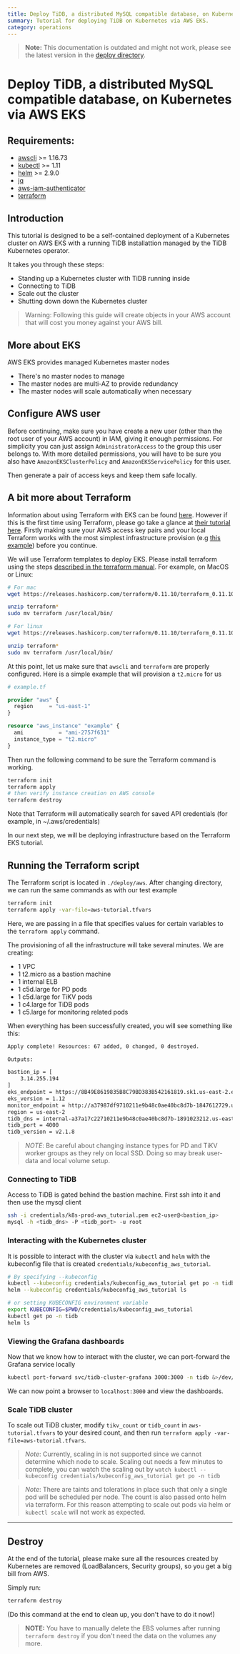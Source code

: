 ```yaml
---
title: Deploy TiDB, a distributed MySQL compatible database, on Kubernetes via AWS EKS
summary: Tutorial for deploying TiDB on Kubernetes via AWS EKS.
category: operations
---
```


> **Note:** This documentation is outdated and might not work, please see the latest version in the [deploy directory](deploy/aws/README.md).

# Deploy TiDB, a distributed MySQL compatible database, on Kubernetes via AWS EKS

## Requirements:
* [awscli](https://docs.aws.amazon.com/cli/latest/userguide/cli-chap-install.html) >= 1.16.73
* [kubectl](https://kubernetes.io/docs/tasks/tools/install-kubectl/#install-kubectl) >= 1.11
* [helm](https://github.com/helm/helm/blob/master/docs/install.md#installing-the-helm-client) >= 2.9.0
* [jq](https://stedolan.github.io/jq/download/)
* [aws-iam-authenticator](https://github.com/kubernetes-sigs/aws-iam-authenticator#4-set-up-kubectl-to-use-authentication-tokens-provided-by-aws-iam-authenticator-for-kubernetes)
* [terraform](https://www.terraform.io/downloads.html)

## Introduction

This tutorial is designed to be a self-contained deployment of a Kubernetes cluster on AWS EKS with a running TiDB installattion managed by the TiDB Kubernetes operator.

It takes you through these steps:

- Standing up a Kubernetes cluster with TiDB running inside
- Connecting to TiDB
- Scale out the cluster
- Shutting down down the Kubernetes cluster

> Warning: Following this guide will create objects in your AWS account that will cost you money against your AWS bill.

## More about EKS

AWS EKS provides managed Kubernetes master nodes

- There's no master nodes to manage
- The master nodes are multi-AZ to provide redundancy
- The master nodes will scale automatically when necessary

## Configure AWS user

Before continuing, make sure you have create a new user (other than the
root user of your AWS account) in IAM, giving it enough permissions.
For simplicity you can just assign `AdministratorAccess` to the group this user
belongs to. With more detailed permissions, you will have to be sure you also have
`AmazonEKSClusterPolicy` and `AmazonEKSServicePolicy` for this user.

Then generate a pair of access keys and keep them safe locally. 

## A bit more about Terraform

Information about using Terraform with EKS can be found [here](https://www.terraform.io/docs/providers/aws/guides/eks-getting-started.html).
However if this is the first time using Terraform, please go take a glance
at [their tutorial here](https://www.terraform.io/intro/getting-started/install.html).
Firstly making sure your AWS access key pairs and your local Terraform works with
the most simplest infrastructure provision (e.g [this example](https://www.terraform.io/intro/getting-started/build.html#configuration)) before you
continue.


We will use Terraform templates to deploy EKS. Please install terraform using the steps [described in the terraform manual](https://www.terraform.io/intro/getting-started/install.html). For example, on MacOS or Linux:

```sh
# For mac
wget https://releases.hashicorp.com/terraform/0.11.10/terraform_0.11.10_darwin_amd64.zip

unzip terraform*
sudo mv terraform /usr/local/bin/
```

```sh
# For linux
wget https://releases.hashicorp.com/terraform/0.11.10/terraform_0.11.10_linux_amd64.zip

unzip terraform*
sudo mv terraform /usr/local/bin/
```

At this point, let us make sure that `awscli` and `terraform` are properly configured. Here is a simple example that will provision a `t2.micro` for us

```tf
# example.tf

provider "aws" {
  region     = "us-east-1"
}

resource "aws_instance" "example" {
  ami           = "ami-2757f631"
  instance_type = "t2.micro"
}
```

Then run the following command to be sure the Terraform command is working.

```sh
terraform init
terraform apply
# then verify instance creation on AWS console
terraform destroy
```

Note that Terraform will automatically search for saved API credentials (for example, in ~/.aws/credentials)

In our next step, we will be deploying infrastructure based on the Terraform EKS tutorial.

## Running the Terraform script

The Terraform script is located in `./deploy/aws`. After changing directory, we can run the same commands as with our test example
```sh
terraform init
terraform apply -var-file=aws-tutorial.tfvars
```
Here, we are passing in a file that specifies values for certain variables to the `terraform apply` command.

The provisioning of all the infrastructure will take several minutes. We are creating:

* 1 VPC
* 1 t2.micro as a bastion machine
* 1 internal ELB
* 1 c5d.large for PD pods
* 1 c5d.large for TiKV pods
* 1 c4.large for TiDB pods
* 1 c5.large for monitoring related pods

When everything has been successfully created, you will see something like this:

```sh
Apply complete! Resources: 67 added, 0 changed, 0 destroyed.

Outputs:

bastion_ip = [
    3.14.255.194
]
eks_endpoint = https://8B49E8619835B8C79BD383B542161819.sk1.us-east-2.eks.amazonaws.com
eks_version = 1.12
monitor_endpoint = http://a37987df9710211e9b48c0ae40bc8d7b-1847612729.us-east-2.elb.amazonaws.com:3000
region = us-east-2
tidb_dns = internal-a37a17c22710211e9b48c0ae40bc8d7b-1891023212.us-east-2.elb.amazonaws.com
tidb_port = 4000
tidb_version = v2.1.8
```

> *NOTE*: Be careful about changing instance types for PD and TiKV worker groups as they rely on local SSD. Doing so may break user-data and local volume setup.
### Connecting to TiDB

Access to TiDB is gated behind the bastion machine. First ssh into it and then use the mysql client
```sh
ssh -i credentials/k8s-prod-aws_tutorial.pem ec2-user@<bastion_ip>
mysql -h <tidb_dns> -P <tidb_port> -u root
```

### Interacting with the Kubernetes cluster

It is possible to interact with the cluster via `kubectl` and `helm` with the kubeconfig file that is created `credentials/kubeconfig_aws_tutorial`.

```sh 
# By specifying --kubeconfig
kubectl --kubeconfig credentials/kubeconfig_aws_tutorial get po -n tidb
helm --kubeconfig credentials/kubeconfig_aws_tutorial ls

# or setting KUBECONFIG environment variable
export KUBECONFIG=$PWD/credentials/kubeconfig_aws_tutorial
kubectl get po -n tidb
helm ls
```

### Viewing the Grafana dashboards

Now that we know how to interact with the cluster, we can port-forward the Grafana service locally

```bash
kubectl port-forward svc/tidb-cluster-grafana 3000:3000 -n tidb &>/dev/null &
```

We can now point a browser to `localhost:3000` and view the dashboards.


### Scale TiDB cluster

To scale out TiDB cluster, modify `tikv_count` or `tidb_count` in `aws-tutorial.tfvars` to your desired count, and then run `terraform apply -var-file=aws-tutorial.tfvars`.

> *Note*: Currently, scaling in is not supported since we cannot determine which node to scale. Scaling out needs a few minutes to complete, you can watch the scaling out by `watch kubectl --kubeconfig credentials/kubeconfig_aws_tutorial get po -n tidb`

> *Note*: There are taints and tolerations in place such that only a single pod will be scheduled per node. The count is also passed onto helm via terraform. For this reason attempting to scale out pods via helm or `kubectl scale` will not work as expected.
---

## Destroy

At the end of the tutorial, please make sure all the resources created by Kubernetes are removed (LoadBalancers, Security groups), so you get a
big bill from AWS.

Simply run:

```sh
terraform destroy
```

(Do this command at the end to clean up, you don't have to do it now!)

> **NOTE:** You have to manually delete the EBS volumes after running `terraform destroy` if you don't need the data on the volumes any more.
